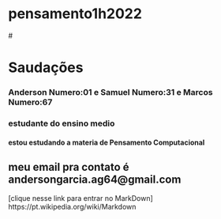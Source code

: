 # pensamento1h2022 
#<h1>Saudações</h1>
<h3>Anderson Numero:01 e Samuel Numero:31 e Marcos Numero:67</h3> <h3>estudante do ensino medio</h3>  <h4>estou estudando a materia de Pensamento Computacional</h4>  <h2>meu email pra contato é andersongarcia.ag64@gmail.com</h3>
 [clique nesse link para entrar no MarkDown] https://pt.wikipedia.org/wiki/Markdown
